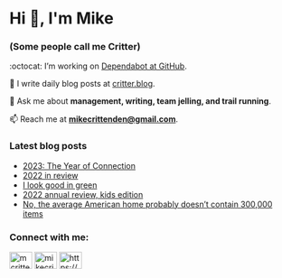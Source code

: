 # Hi 👋, I'm Mike
### (Some people call me Critter)

:octocat: I’m working on [Dependabot at GitHub](https://github.com/features/security).

📝 I write daily blog posts at [critter.blog](https://critter.blog).

💬 Ask me about **management, writing, team jelling, and trail running**.

📫 Reach me at **mikecrittenden@gmail.com**.

### Latest blog posts
<!-- BLOG-POST-LIST:START -->
- [2023: The Year of Connection](https://critter.blog/2022/12/29/2023-the-year-of-connection/)
- [2022 in review](https://critter.blog/2022/12/28/2022-in-review/)
- [I look good in green](https://critter.blog/2022/12/27/i-look-good-in-green/)
- [2022 annual review, kids edition](https://critter.blog/2022/12/26/2022-annual-review-kids-edition/)
- [No, the average American home probably doesn’t contain 300,000 items](https://critter.blog/2022/12/23/no-the-average-american-home-probably-doesnt-contain-300000-items/)
<!-- BLOG-POST-LIST:END -->

<h3 align="left">Connect with me:</h3>
<p align="left">
<a href="https://twitter.com/mcrittenden" target="blank"><img align="center" src="https://raw.githubusercontent.com/rahuldkjain/github-profile-readme-generator/master/src/images/icons/Social/twitter.svg" alt="mcrittenden" height="30" width="40" /></a>
<a href="https://linkedin.com/in/mikecrittenden" target="blank"><img align="center" src="https://raw.githubusercontent.com/rahuldkjain/github-profile-readme-generator/master/src/images/icons/Social/linked-in-alt.svg" alt="mikecrittenden" height="30" width="40" /></a>
<a href="https://critter.blog/feed/" target="blank"><img align="center" src="https://raw.githubusercontent.com/rahuldkjain/github-profile-readme-generator/master/src/images/icons/Social/rss.svg" alt="https://critter.blog/feed/" height="30" width="40" /></a>
</p>
